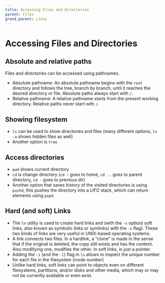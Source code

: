 ```yaml
---
title: Accessing Files and Directories
parent: Files
grand_parent: Linux
---
```

# Accessing Files and Directories

## Absolute and relative paths

Files and directories can be accessed using pathnames.

- Absolute pathname: An absolute pathname begins with the `root` directory and follows the tree, branch by branch, until it reaches the desired directory or file. Absolute paths always start with `/`.
- Relative pathname: A relative pathname starts from the present working directory. Relative paths never start with `/`.

## Showing filesystem
- `ls` can be used to show directories and files (many different options, `ls -a` shows hidden files as well)
- Another option is `tree`

## Access directories
- `pwd` shows current directory
- `cd` is change directory (`cd ~` goes to home, `cd ..` goes to parent directory, `cd -` goes to previous dir)
- Another option that saves history of the visited directories is using `pushd`, this pushes the directory into a LIFO stack, which can return elements using `popd`. 

## Hard (and soft) Links

- The `ln` utility is used to create hard links and (with the `-s` option) soft links, also known as symbolic links or symlinks( with the `-s` flag). These two kinds of links are very useful in UNIX-based operating systems.
- A link connects two files. In a hardlink, a "clone" is made in the sense that if the original is deleted, the copy still exists and has the content. Also modifying one, modifies the other. In soft links, is just a pointer.
- Adding the `-i` (and the `-l`) flag in `ls` allows to inspect the unique number for each file in the filesystem (inode number)
- Unlike hard links, soft links can point to objects even on different filesystems, partitions, and/or disks and other media,  which may or may not be currently available or even exist. 